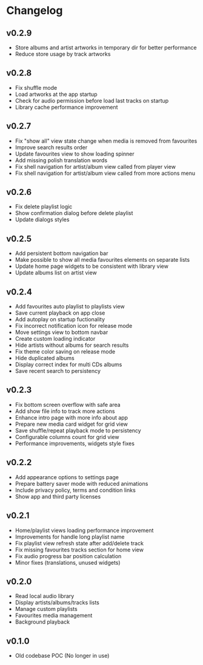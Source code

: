 # Changelog

## v0.2.9

- Store albums and artist artworks in temporary dir for better performance
- Reduce store usage by track artworks

## v0.2.8

- Fix shuffle mode
- Load artworks at the app startup
- Check for audio permission before load last tracks on startup
- Library cache performance improvement

## v0.2.7

- Fix "show all" view state change when media is removed from favourites
- Improve search results order
- Update favourites view to show loading spinner
- Add missing polish translation words
- Fix shell navigation for artist/album view called from player view
- Fix shell navigation for artist/album view called from more actions menu

## v0.2.6

- Fix delete playlist logic
- Show confirmation dialog before delete playlist
- Update dialogs styles

## v0.2.5

- Add persistent bottom navigation bar
- Make possible to show all media favourites elements on separate lists
- Update home page widgets to be consistent with library view
- Update albums list on artist view

## v0.2.4

- Add favourites auto playlist to playlists view
- Save current playback on app close
- Add autoplay on startup fuctionality
- Fix incorrect notification icon for release mode
- Move settings view to bottom navbar
- Create custom loading indicator
- Hide artists without albums for search results
- Fix theme color saving on release mode
- Hide duplicated albums
- Display correct index for multi CDs albums
- Save recent search to persistency

## v0.2.3

- Fix bottom screen overflow with safe area
- Add show file info to track more actions
- Enhance intro page with more info about app
- Prepare new media card widget for grid view
- Save shuffle/repeat playback mode to persistency
- Configurable columns count for grid view
- Performance improvements, widgets style fixes

## v0.2.2

- Add appearance options to settings page
- Prepare battery saver mode with reduced animations
- Include privacy policy, terms and condition links
- Show app and third party licenses

## v0.2.1

- Home/playlist views loading performance improvement
- Improvements for handle long playlist name
- Fix playlist view refresh state after add/delete track
- Fix missing favourites tracks section for home view
- Fix audio progress bar position calculation
- Minor fixes (translations, unused widgets)

## v0.2.0

- Read local audio library
- Display artists/albums/tracks lists
- Manage custom playlists
- Favourites media management
- Background playback

## v0.1.0

- Old codebase POC (No longer in use)
